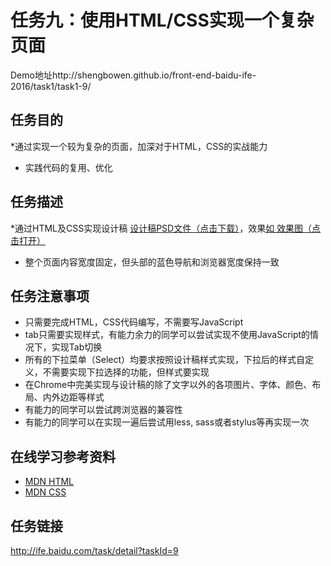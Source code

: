 任务九：使用HTML/CSS实现一个复杂页面
===
Demo地址http://shengbowen.github.io/front-end-baidu-ife-2016/task1/task1-9/

任务目的
---
*通过实现一个较为复杂的页面，加深对于HTML，CSS的实战能力
* 实践代码的复用、优化

任务描述
---
*通过HTML及CSS实现设计稿 [设计稿PSD文件（点击下载）](http://7xrp04.com1.z0.glb.clouddn.com/task_1_9_1.psd)，效果[如 效果图（点击打开）](http://7xrp04.com1.z0.glb.clouddn.com/task_1_9_2.jpg)
* 整个页面内容宽度固定，但头部的蓝色导航和浏览器宽度保持一致

任务注意事项
---
* 只需要完成HTML，CSS代码编写，不需要写JavaScript
* tab只需要实现样式，有能力余力的同学可以尝试实现不使用JavaScript的情况下，实现Tab切换
* 所有的下拉菜单（Select）均要求按照设计稿样式实现，下拉后的样式自定义，不需要实现下拉选择的功能，但样式要实现
* 在Chrome中完美实现与设计稿的除了文字以外的各项图片、字体、颜色、布局、内外边距等样式
* 有能力的同学可以尝试跨浏览器的兼容性
* 有能力的同学可以在实现一遍后尝试用less, sass或者stylus等再实现一次
  

在线学习参考资料
---
* [MDN HTML](https://developer.mozilla.org/zh-CN/docs/Web/Guide/HTML/Introduction)
* [MDN CSS](https://developer.mozilla.org/zh-CN/docs/Web/Guide/CSS/Getting_started)


任务链接
---
http://ife.baidu.com/task/detail?taskId=9